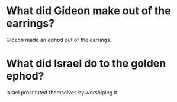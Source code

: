 # What did Gideon make out of the earrings?

Gideon made an ephod out of the earrings.

# What did Israel do to the golden ephod?

Israel prostituted themselves by worshiping it.
